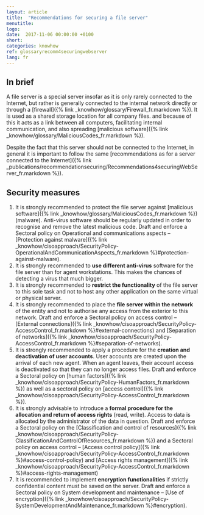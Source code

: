 ```yaml
---
layout: article
title:  "Recommendations for securing a file server"
menutitle:
logo:
date:  2017-11-06 00:00:00 +0100
short:
categories: knowhow
ref: glossaryrecomm4securingwebserver
lang: fr
---
```

## In brief
A file server is a special server insofar as it is only rarely connected to the Internet, but rather is generally connected to the internal network directly or through a [firewall]({% link _knowhow/glossary/Firewall_fr.markdown %}). It is used as a shared storage location for all company files. and because of this it acts as a link between all computers, facilitating internal communication, and also spreading [malicious software]({% link _knowhow/glossary/MaliciousCodes_fr.markdown %}).

Despite the fact that this server should not be connected to the Internet, in general it is important to follow the same [recommendations as for a server connected to the Internet]({% link _publications/recommendationsecuring/Recommendations4securingWebServer_fr.markdown %}).

## Security measures

1. It is strongly recommended to protect the file server against [malicious software]({% link _knowhow/glossary/MaliciousCodes_fr.markdown %}) (malware). Anti-virus software should be regularly updated in order to recognise and remove the latest malicious code. Draft and enforce a Sectoral policy on Operational and communications aspects – [Protection against malware]({% link _knowhow/cisoapproach/SecurityPolicy-OperationalAndCommunicationAspects_fr.markdown %}#protection-against-malware).
2. It is strongly recommended to **use different anti-virus** software for the file server than for agent workstations. This makes the chances of detecting a virus that much bigger.
3. It is strongly recommended to **restrict the functionality** of the file server to this sole task and not to host any other application on the same virtual or physical server.
4. It is strongly recommended to place the **file server within the network** of the entity and not to authorise any access from the exterior to this network. Draft and enforce a Sectoral policy on access control – [External connections]({% link _knowhow/cisoapproach/SecurityPolicy-AccessControl_fr.markdown %}#external-connections) and [Separation of networks]({% link _knowhow/cisoapproach/SecurityPolicy-AccessControl_fr.markdown %}#separation-of-networks).
5. It is strongly recommended to apply a procedure for the **creation and deactivation of user accounts**. User accounts are created upon the arrival of each new agent. When an agent leaves, their account access is deactivated so that they can no longer access files. Draft and enforce a Sectoral policy on [human factors]({% link _knowhow/cisoapproach/SecurityPolicy-HumanFactors_fr.markdown %}) as well as a sectoral policy on [access control]({% link _knowhow/cisoapproach/SecurityPolicy-AccessControl_fr.markdown %}).
6. It is strongly advisable to introduce a **formal procedure for the allocation and return of access rights** (read, write). Access to data is allocated by the administrator of the data in question. Draft and enforce a Sectoral policy on the [Classification and control of resources]({% link _knowhow/cisoapproach/SecurityPolicy-ClassificationAndControlOfResources_fr.markdown %}) and a Sectoral policy on access control – [Access control policy]({% link _knowhow/cisoapproach/SecurityPolicy-AccessControl_fr.markdown %}#access-control-policy) and [Access rights management]({% link _knowhow/cisoapproach/SecurityPolicy-AccessControl_fr.markdown %}#access-rights-management)
7. It is recommended to implement **encryption functionalities** if strictly confidential content must be saved on the server. Draft and enforce a Sectoral policy on System development and maintenance – [Use of encryption]({% link _knowhow/cisoapproach/SecurityPolicy-SystemDevelopmentAndMaintenance_fr.markdown %}#encryption).

